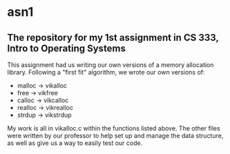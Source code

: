 # asn1
## The repository for my 1st assignment in CS 333, Intro to Operating Systems

This assignment had us writing our own versions of a memory allocation library.
Following a "first fit" algorithm, we wrote our own versions of:
- malloc -> vikalloc
- free -> vikfree
- calloc -> vikcalloc
- realloc -> vikrealloc
- strdup -> vikstrdup

My work is all in vikalloc.c within the functions listed above.
The other files were written by our professor to help set up and manage the data structure, as well as give us a way to easily test our code.
